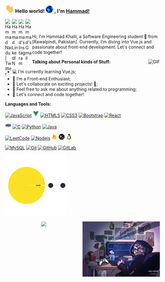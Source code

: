 ### <img src="https://github.com/Hammad-khalil/Assets/blob/main/Hi.gif" width="29px"> Hello world!&nbsp;<img src="https://github.com/Hammad-khalil/Assets/blob/main/Earth.gif" width="24px"> , I'm [Hammad!](https://github.com/Hammad-khalil)

<a href="https://twitter.com/HAMMADTHESHEIKH">
  <img align="left" alt="Hammad Naidu | Twitter" width="22px" src="https://cdn.jsdelivr.net/npm/simple-icons@v3/icons/twitter.svg" />
</a>
<a href="https://www.linkedin.com/in/%E1%95%BC%CE%B1%D0%BC%D0%BC%CE%B1%C9%97-k%D0%BD%CE%B1%C9%A9%CE%B9%C9%A9-3ab35329b/">
  <img align="left" alt="Hammad LinkedIN" width="22px" src="https://cdn.jsdelivr.net/npm/simple-icons@v3/icons/linkedin.svg" />
</a>

<a href="https://www.instagram.com/@Hammadkhalilsheikh/">
  <img align="left" alt="Hammad's Instagram" width="22px" src="https://cdn.jsdelivr.net/npm/simple-icons@v3/icons/instagram.svg" />
</a>

<a href="https://www.Gmail.com/hammadkhalilsheikh@gmail.com/">
  <img align="left" alt="Hammad's Gmail" width="22px" src="https://cdn.jsdelivr.net/npm/simple-icons@v3/icons/gmail.svg" />
</a>

<br />
<br />

Hi, I'm Hammad Khalil, a Software Engineering student 🚀 from [Rawalpindi, Pakistan]. Currently, I'm diving into Vue.js and passionate about front-end development. Let's connect and code together!

<img align="right" alt="GIF" src="https://media.giphy.com/media/836HiJc7pgzy8iNXCn/giphy.gif" />
  
**Talking about Personal kinds of Stuff:**

- 💻 I’m currently learning Vue.js;
- 🌱 I’m a Front-end Enthusiast;
- 👯 Let's collaborate on exciting projects! 🤝;
- 💬 Feel free to ask me about anything related to programming;
- 🚀 Let's connect and code together!

**Languages and Tools:**  

[![JavaScript](https://img.shields.io/badge/-JavaScript-black?style=flat&logo=javascript&link=https://github.com/Hammad-khalil)](https://github.com/Hammad-khalil) 
<code><img height="20" src="https://raw.githubusercontent.com/github/explore/80688e429a7d4ef2fca1e82350fe8e3517d3494d/topics/vue/vue.png"></code>
[![HTML5](https://img.shields.io/badge/-HTML5-E34F26?style=flat&logo=html5&logoColor=white&link=https://github.com/Hammad-khalil)](https://github.com/Hammad-khalil) 
[![CSS3](https://img.shields.io/badge/-CSS3-1572B6?style=flat&logo=css3&link=https://github.com/Hammad-khalil)](https://github.com/Hammad-khalil) 
[![Bootstrap](https://img.shields.io/badge/-Bootstrap-563D7C?style=flat&logo=bootstrap&link=https://github.com/Hammad-khalil)](https://github.com/Hammad-khalil) 
[![React](https://img.shields.io/badge/-React-black?style=flat&logo=react&link=https://github.com/Hammad-khalil)](https://github.com/Hammad-khalil) 

<code><img height="20" src="https://raw.githubusercontent.com/github/explore/80688e429a7d4ef2fca1e82350fe8e3517d3494d/topics/php/php.png"></code>
[![C](https://img.shields.io/badge/-A8B9CC?style=flat&logo=c&logoColor=white&link=https://github.com/Hammad-khalil)](https://github.com/Hammad-khalil) 
[![Python](https://img.shields.io/badge/-Python-black?style=flat&logo=python&link=https://github.com/Hammad-khalil)](https://github.com/Hammad-khalil) 
[![Java](https://img.shields.io/badge/Java-orange?style=flat&logo=java&logoColor=white&link=https://github.com/Hammad-khalil)](https://github.com/Hammad-khalil) 

[![LeetCode](https://img.shields.io/badge/-LeetCode-02569B?style=flat&logo=leetCode&link=https://github.com/Hammad-khalil)](https://github.com/Hammad-khalil)
[![Nodejs](https://img.shields.io/badge/-Nodejs-black?style=flat&logo=Node.js&link=https://github.com/Hammad-khalil)](https://github.com/Hammad-khalil) 
<code><img height="20" src="https://raw.githubusercontent.com/github/explore/80688e429a7d4ef2fca1e82350fe8e3517d3494d/topics/firebase/firebase.png"></code>
<code><img height="20" src="https://raw.githubusercontent.com/github/explore/80688e429a7d4ef2fca1e82350fe8e3517d3494d/topics/terminal/terminal.png"></code>
<code><img height="20" src="https://raw.githubusercontent.com/github/explore/80688e429a7d4ef2fca1e82350fe8e3517d3494d/topics/linux/linux.png"></code>

[![MySQL](https://img.shields.io/badge/-MySQL-black?style=flat&logo=mysql&link=https://github.com/Hammad-khalil)](https://github.com/Hammad-khalil)
[![Git](https://img.shields.io/badge/-Git-black?style=flat&logo=git&link=https://github.com/Hammad-khalil)](https://github.com/Hammad-khalil) 
[![GitHub](https://img.shields.io/badge/-GitHub-181717?style=flat&logo=github&link=https://github.com/Hammad-khalil)](https://github.com/Hammad-khalil)
[![GitLab](https://img.shields.io/badge/-GitLab-FCA121?style=flat&logo=gitlab&link=https://github.com/Hammad-khalil)](https://gitlab.com/Hammad-khalil) 





<img src="https://raw.githubusercontent.com/Aniket965/Aniket965/master/pacman.svg?sanitize=true" width="200" height="200">

</p> 
 <!-- ![Hammad Github Stats](https://github-readme-stats.vercel.app/api?username=Hammad-khalil&show_icons=true&title_color=fff&icon_color=79ff97&text_color=9f9f9f&bg_color=151515)-->



<p align="center">
<a href="https://github-readme-stats.vercel.app/api?username=Hammad-khalil&show_icons=true&title_color=fff&icon_color=79ff97&text_color=9f9f9f&bg_color=151515">
  <img src="https://github-readme-stats.vercel.app/api?username=Hammad-khalil&show_icons=true&title_color=fff&icon_color=79ff97&text_color=9f9f9f&bg_color=151515" />
</a>

  
<img align="right" alt="img" src="https://github.com/FernandoRoldan93/FernandoRoldan93/blob/master/cover_image.jpg" width="50%" height="auto" />

